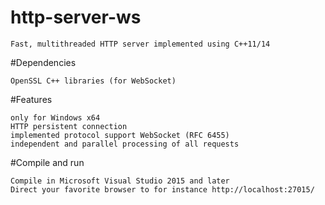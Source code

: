# http-server-ws

    Fast, multithreaded HTTP server implemented using C++11/14

#Dependencies

    OpenSSL C++ libraries (for WebSocket)

#Features

    only for Windows x64
    HTTP persistent connection
    implemented protocol support WebSocket (RFC 6455)
    independent and parallel processing of all requests

#Compile and run

    Compile in Microsoft Visual Studio 2015 and later
    Direct your favorite browser to for instance http://localhost:27015/
